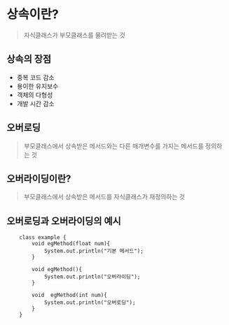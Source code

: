 # 상속이란?
> 자식클래스가 부모클래스를 물려받는 것

## 상속의 장점
- 중복 코드 감소
- 용이한 유지보수
- 객체의 다형성
- 개발 시간 감소

## 오버로딩
> 부모클래스에서 상속받은 메서드와는 다른 매개변수를 가지는 메서드를 정의하는 것

## 오버라이딩이란?
> 부모클래스에서 상속받은 메서드를 자식클래스가 재정의하는 것

## 오버로딩과 오버라이딩의 예시
```
    class example {
        void egMethod(float num){
            System.out.println("기본 메서드");
        }
        
        void egMethod(){
            System.out.println("오버라이딩");
        }
        
        void  egMethod(int num){
            System.out.println("오버로딩");
        }
    }
```